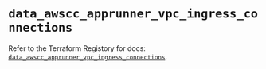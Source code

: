 # `data_awscc_apprunner_vpc_ingress_connections`

Refer to the Terraform Registory for docs: [`data_awscc_apprunner_vpc_ingress_connections`](https://registry.terraform.io/providers/hashicorp/awscc/0.70.0/docs/data-sources/apprunner_vpc_ingress_connections).
